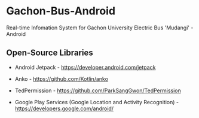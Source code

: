 # Gachon-Bus-Android
Real-time Infomation System for Gachon University Electric Bus 'Mudangi' - Android

## Open-Source Libraries
* Android Jetpack - https://developer.android.com/jetpack

* Anko - https://github.com/Kotlin/anko

* TedPermission - https://github.com/ParkSangGwon/TedPermission

* Google Play Services (Google Location and Activity Recognition) - https://developers.google.com/android/
